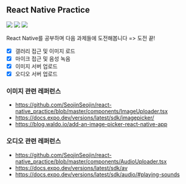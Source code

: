 ## React Native Practice

<div>
    <img src="https://img.shields.io/badge/typescript-%23007ACC.svg?style=for-the-badge&logo=typescript&logoColor=white" />
    <img src="https://img.shields.io/badge/react_native-%2320232a.svg?style=for-the-badge&logo=react&logoColor=%2361DAFB"/>
    <img src="https://img.shields.io/badge/expo-1C1E24?style=for-the-badge&logo=expo&logoColor=#D04A37"/>
</div>

React Native를 공부하며 다음 과제들에 도전해봅니다 => 도전 끝!

- [x] 갤러리 접근 및 이미지 로드
- [x] 마이크 접근 및 음성 녹음
- [x] 이미지 서버 업로드
- [x] 오디오 서버 업로드

### 이미지 관련 레퍼런스

- https://github.com/SeojinSeojin/react-native_practice/blob/master/components/ImageUploader.tsx
- https://docs.expo.dev/versions/latest/sdk/imagepicker/
- https://blog.waldo.io/add-an-image-picker-react-native-app

### 오디오 관련 레퍼런스

- https://github.com/SeojinSeojin/react-native_practice/blob/master/components/AudioUploader.tsx
- https://docs.expo.dev/versions/latest/sdk/av
- https://docs.expo.dev/versions/latest/sdk/audio/#playing-sounds
